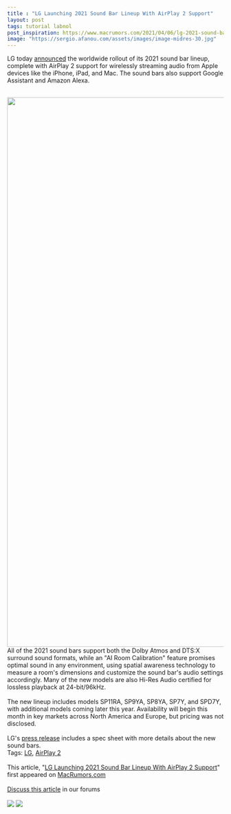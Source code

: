 ```yaml
---
title : "LG Launching 2021 Sound Bar Lineup With AirPlay 2 Support"
layout: post
tags: tutorial labnol
post_inspiration: https://www.macrumors.com/2021/04/06/lg-2021-sound-bars-airplay-2/
image: "https://sergio.afanou.com/assets/images/image-midres-30.jpg"
---
```


LG today <a href="http://www.lgnewsroom.com/2021/04/lgs-2021-soundbars-offer-premium-audio-and-ai-features-with-sustainable-designs/">announced</a> the worldwide rollout of its 2021 sound bar lineup, complete with AirPlay 2 support for wirelessly streaming audio from Apple devices like the iPhone, iPad, and Mac. The sound bars also support Google Assistant and Amazon Alexa.
<br/>

<br/>
<img src="https://images.macrumors.com/article-new/2021/04/LG-Soundbar-Features-01-scaled.jpeg" alt="" width="2560" height="1280" class="aligncenter size-full wp-image-792791" />
<br/>
All of the 2021 sound bars support both the Dolby Atmos and DTS:X surround sound formats, while an "AI Room Calibration" feature promises optimal sound in any environment, using spatial awareness technology to measure a room's dimensions and customize the sound bar's audio settings accordingly. Many of the new models are also Hi-Res Audio certified for lossless playback at 24-bit/96kHz. 
<br/>

<br/>
The new lineup includes models SP11RA, SP9YA, SP8YA, SP7Y, and SPD7Y, with additional models coming later this year. Availability will begin this month in key markets across North America and Europe, but pricing was not disclosed.
<br/>

<br/>
LG's <a href="http://www.lgnewsroom.com/2021/04/lgs-2021-soundbars-offer-premium-audio-and-ai-features-with-sustainable-designs/">press release</a> includes a spec sheet with more details about the new sound bars.<div class="linkback">Tags: <a href="https://www.macrumors.com/guide/lg/">LG</a>, <a href="https://www.macrumors.com/guide/airplay-2/">AirPlay 2</a></div><br/>This article, &quot;<a href="https://www.macrumors.com/2021/04/06/lg-2021-sound-bars-airplay-2/">LG Launching 2021 Sound Bar Lineup With AirPlay 2 Support</a>&quot; first appeared on <a href="https://www.macrumors.com">MacRumors.com</a><br/><br/><a href="https://forums.macrumors.com/threads/lg-launching-2021-sound-bar-lineup-with-airplay-2-support.2290857/">Discuss this article</a> in our forums<br/><br/><div class="feedflare">
<a href="http://feeds.macrumors.com/~ff/MacRumors-All?a=VbWjwJl_Q70:3JcG8kVRCMs:6W8y8wAjSf4"><img src="http://feeds.feedburner.com/~ff/MacRumors-All?d=6W8y8wAjSf4" border="0"></img></a> <a href="http://feeds.macrumors.com/~ff/MacRumors-All?a=VbWjwJl_Q70:3JcG8kVRCMs:qj6IDK7rITs"><img src="http://feeds.feedburner.com/~ff/MacRumors-All?d=qj6IDK7rITs" border="0"></img></a>
</div><img src="http://feeds.feedburner.com/~r/MacRumors-All/~4/VbWjwJl_Q70" height="1" width="1" alt=""/>